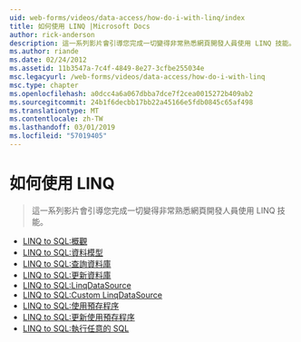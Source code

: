 ```yaml
---
uid: web-forms/videos/data-access/how-do-i-with-linq/index
title: 如何使用 LINQ |Microsoft Docs
author: rick-anderson
description: 這一系列影片會引導您完成一切變得非常熟悉網頁開發人員使用 LINQ 技能。
ms.author: riande
ms.date: 02/24/2012
ms.assetid: 11b3547a-7c4f-4849-8e27-3cfbe255034e
msc.legacyurl: /web-forms/videos/data-access/how-do-i-with-linq
msc.type: chapter
ms.openlocfilehash: a0dcc4a6a067dbba7dce7f2cea0015272b409ab2
ms.sourcegitcommit: 24b1f6decbb17bb22a45166e5fdb0845c65af498
ms.translationtype: MT
ms.contentlocale: zh-TW
ms.lasthandoff: 03/01/2019
ms.locfileid: "57019405"
---
```

<a name="how-do-i-with-linq"></a>如何使用 LINQ
====================
> 這一系列影片會引導您完成一切變得非常熟悉網頁開發人員使用 LINQ 技能。


- [LINQ to SQL:概觀](how-do-i-linq-to-sql-overview.md)
- [LINQ to SQL:資料模型](how-do-i-linq-to-sql-data-model.md)
- [LINQ to SQL:查詢資料庫](how-do-i-linq-to-sql-querying-the-database.md)
- [LINQ to SQL:更新資料庫](how-do-i-linq-to-sql-updating-the-database.md)
- [LINQ to SQL:LinqDataSource](how-do-i-linq-to-sql-linqdatasource.md)
- [LINQ to SQL:Custom LinqDataSource](how-do-i-linq-to-sql-custom-linqdatasource.md)
- [LINQ to SQL:使用預存程序](how-do-i-linq-to-sql-using-stored-procedures.md)
- [LINQ to SQL:更新使用預存程序](how-do-i-linq-to-sql-updating-with-stored-procedures.md)
- [LINQ to SQL:執行任意的 SQL](how-do-i-linq-to-sql-executing-arbitrary-sql.md)
